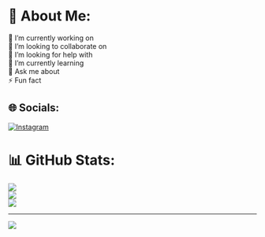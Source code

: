 # 💫 About Me:
🔭 I’m currently working on<br>👯 I’m looking to collaborate on<br>🤝 I’m looking for help with<br>🌱 I’m currently learning<br>💬 Ask me about<br>⚡ Fun fact


## 🌐 Socials:
[![Instagram](https://img.shields.io/badge/Instagram-%23E4405F.svg?logo=Instagram&logoColor=white)](https://instagram.com/Itz_psycho_gamer_kannadiga) 
# 📊 GitHub Stats:
![](https://github-readme-stats.vercel.app/api?username=Athish-Hacker&theme=dark&hide_border=false&include_all_commits=true&count_private=true)<br/>
![](https://github-readme-streak-stats.herokuapp.com/?user=Athish-Hacker&theme=dark&hide_border=false)<br/>
![](https://github-readme-stats.vercel.app/api/top-langs/?username=Athish-Hacker&theme=dark&hide_border=false&include_all_commits=true&count_private=true&layout=compact)

---
[![](https://visitcount.itsvg.in/api?id=Athish-Hacker&icon=0&color=0)](https://visitcount.itsvg.in)

<!-- Proudly created with GPRM ( https://gprm.itsvg.in ) -->
